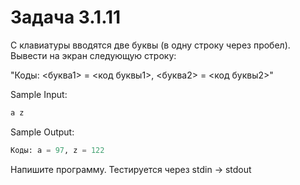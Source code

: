 # Задача 3.1.11

С клавиатуры вводятся две буквы (в одну строку через пробел). Вывести на экран следующую строку:

"Коды: <буква1> = <код буквы1>, <буква2> = <код буквы2>"

Sample Input:

```python
a z
```

Sample Output:

```python
Коды: a = 97, z = 122
```

Напишите программу. Тестируется через stdin → stdout
